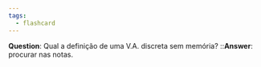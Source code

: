 ```yaml
---
tags:
  - flashcard
---
```

**Question**: Qual a definição de uma V.A. discreta sem memória? ::**Answer**: procurar nas notas.
<!--SR:!2024-06-20,9,270-->